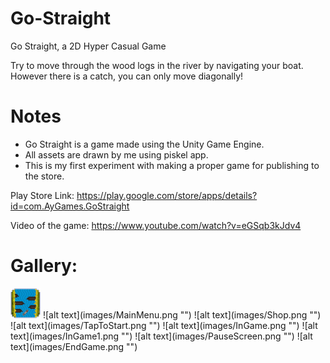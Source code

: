 # Go-Straight

Go Straight, a 2D Hyper Casual Game

Try to move through the wood logs in the river by navigating your boat. However there is a catch, you can only move diagonally!

# Notes
- Go Straight is a game made using the Unity Game Engine.
- All assets are drawn by me using piskel app.
- This is my first experiment with making a proper game for publishing to the store.

Play Store Link:
https://play.google.com/store/apps/details?id=com.AyGames.GoStraight

Video of the game:
https://www.youtube.com/watch?v=eGSqb3kJdv4

# Gallery:

<img src="https://github.com/ahmetayrnc/Go-Straight/blob/master/images/GameLogo.png" height="48" width="48">
![alt text](images/MainMenu.png "")
![alt text](images/Shop.png "")
![alt text](images/TapToStart.png "")
![alt text](images/InGame.png "")
![alt text](images/InGame1.png "")
![alt text](images/PauseScreen.png "")
![alt text](images/EndGame.png "")

